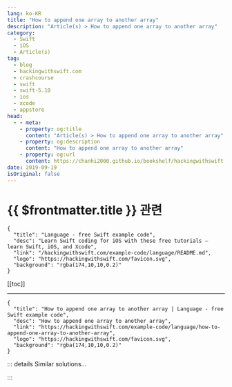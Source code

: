 ```yaml
---
lang: ko-KR
title: "How to append one array to another array"
description: "Article(s) > How to append one array to another array"
category:
  - Swift
  - iOS
  - Article(s)
tag: 
  - blog
  - hackingwithswift.com
  - crashcourse
  - swift
  - swift-5.10
  - ios
  - xcode
  - appstore
head:
  - - meta:
    - property: og:title
      content: "Article(s) > How to append one array to another array"
    - property: og:description
      content: "How to append one array to another array"
    - property: og:url
      content: https://chanhi2000.github.io/bookshelf/hackingwithswift.com/example-code/language/how-to-append-one-array-to-another-array.html
date: 2019-09-19
isOriginal: false
---
```


# {{ $frontmatter.title }} 관련

```component VPCard
{
  "title": "Language - free Swift example code",
  "desc": "Learn Swift coding for iOS with these free tutorials – learn Swift, iOS, and Xcode",
  "link": "/hackingwithswift.com/example-code/language/README.md",
  "logo": "https://hackingwithswift.com/favicon.svg",
  "background": "rgba(174,10,10,0.2)"
}
```

[[toc]]

---

```component VPCard
{
  "title": "How to append one array to another array | Language - free Swift example code",
  "desc": "How to append one array to another array",
  "link": "https://hackingwithswift.com/example-code/language/how-to-append-one-array-to-another-array",
  "logo": "https://hackingwithswift.com/favicon.svg",
  "background": "rgba(174,10,10,0.2)"
}
```

<VidStack src="youtube/CYqLHqDfBOQ" />

<!-- TODO: 작성 -->

<!-- 
There are three ways of adding one array to another, and you can use whichever syntax you prefer.

First, make a couple of test arrays to work with:

```swift
var first = ["John", "Paul"]
let second = ["George", "Ringo"]
```

**Note:** I made the `first` array mutable so we can join the second array to it.

One option for joining arrays is the `append(contentsOf:)` method, used like this:

```swift
first.append(contentsOf: second)
```

Another option is using the `+=` operator, which is overloaded for arrays to combine elements:

```swift
first += second
```

The third option is to use a regular `+` to create a new array by combining two others:

```swift
let third = first + second
```

All three options produce the same resulting array, albeit with different approaches.

-->

::: details Similar solutions…

<!--
/quick-start/swiftui/how-to-force-one-gesture-to-recognize-before-another-using-highprioritygesture">How to force one gesture to recognize before another using highPriorityGesture() 
/example-code/games/how-to-make-one-sprite-draw-in-front-of-another-using-zposition">How to make one sprite draw in front of another using zPosition 
/example-code/system/how-to-make-one-operation-wait-for-another-to-complete-using-adddependency">How to make one operation wait for another to complete using addDependency() 
/quick-start/swiftui/how-to-synchronize-animations-from-one-view-to-another-with-matchedgeometryeffect">How to synchronize animations from one view to another with matchedGeometryEffect() 
/example-code/strings/how-to-run-a-case-insensitive-search-for-one-string-inside-another">How to run a case-insensitive search for one string inside another</a>
-->

:::

